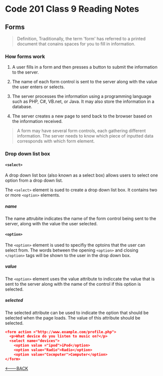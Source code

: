 # Code 201 Class 9 Reading Notes

## Forms

> Definition, Traditionally, the term 'form' has referred to a printed document that conains spaces for you to fill in information.

### How forms work

1) A user fills in a form and then presses a button to submit the information to the server.

2) The name of each form control is sent to the server along with the value the user enters or selects.

3) The server processes the information using a programming language such as PHP, C#, VB.net, or Java. It may also store the information in a database.

4) The server creates a new page to send back to the browser based on the information received.

> A form may have several form controls, each gathering different information. The server needs to know which piece of inputted data corresponds with which form element.

### Drop down list box

#### `<select>`

A drop down list box (also known as a select box) allows users to select one option from a drop down list.

The `<select>` element is sued to create a drop down list box. It contains two or more `<option>` elements.

##### name

The name attrubite indicates the name of the form control being sent to the server, along with the value the user selected.

#### `<option>`

The `<option>` element is used to specifiy the optoins that the user can select from. The words between the opening `<option>` and closing `</option>` tags will be shown to the user in the drop down box.

##### value

The `<option>` element uses the value attribute to indiccate the value that is sent to the server along with the name of the control if this option is selected.

##### selected

The selected attribute can be used to indicate the option that should be selected when the page loads. The value of this attribute should be selected.

```json
<form action ="http://www.example.com/profile.php">
  <p>What device do you listen to music on?</p>
  <select name="devices">
    <option value ="ipod">iPod</option>
    <option value="Radio">Radio</option>
    <option value="Cocmputer">Computer</option>
</form>

```

[<---BACK](README.md)
